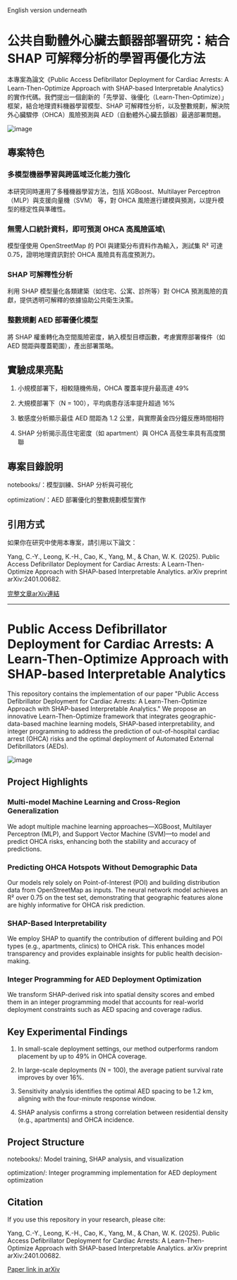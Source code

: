 English version underneath
# 公共自動體外心臟去顫器部署研究：結合 SHAP 可解釋分析的學習再優化方法
本專案為論文《Public Access Defibrillator Deployment for Cardiac Arrests: A Learn-Then-Optimize Approach with SHAP-based Interpretable Analytics》的實作代碼。我們提出一個創新的「先學習、後優化（Learn-Then-Optimize）」框架，結合地理資料機器學習模型、SHAP 可解釋性分析，以及整數規劃，解決院外心臟驟停（OHCA）風險預測與 AED（自動體外心臟去顫器）最適部署問題。


![image](https://github.com/giraffeiscute/python-ML-project-AED-deployment-optimization/blob/main/Flow%20chart.png)

## 專案特色
### 多模型機器學習與跨區域泛化能力強化
本研究同時運用了多種機器學習方法，包括 XGBoost、Multilayer Perceptron（MLP）與支援向量機（SVM） 等，對 OHCA 風險進行建模與預測，以提升模型的穩定性與準確性。

### 無需人口統計資料，即可預測 OHCA 高風險區域\
模型僅使用 OpenStreetMap 的 POI 與建築分布資料作為輸入，測試集 R² 可達 0.75，證明地理資訊對於 OHCA 風險具有高度預測力。

### SHAP 可解釋性分析
利用 SHAP 模型量化各類建築（如住宅、公寓、診所等）對 OHCA 預測風險的貢獻，提供透明可解釋的依據協助公共衛生決策。

### 整數規劃 AED 部署優化模型
將 SHAP 權重轉化為空間風險密度，納入模型目標函數，考慮實際部署條件（如 AED 間距與覆蓋範圍），產出部署策略。

## 實驗成果亮點
1. 小規模部署下，相較隨機佈局，OHCA 覆蓋率提升最高達 49%

2. 大規模部署下（N = 100），平均病患存活率提升超過 16%

3. 敏感度分析顯示最佳 AED 間距為 1.2 公里，與實際黃金四分鐘反應時間相符

4. SHAP 分析揭示高住宅密度（如 apartment）與 OHCA 高發生率具有高度關聯

## 專案目錄說明
notebooks/：模型訓練、SHAP 分析與可視化

optimization/：AED 部署優化的整數規劃模型實作

## 引用方式
如果你在研究中使用本專案，請引用以下論文：

Yang, C.-Y., Leong, K.-H., Cao, K., Yang, M., & Chan, W. K. (2025). Public Access Defibrillator Deployment for Cardiac Arrests: A Learn-Then-Optimize Approach with SHAP-based Interpretable Analytics. arXiv preprint arXiv:2401.00682.

[完整文章arXiv連結](https://arxiv.org/abs/2501.00819)


****

# Public Access Defibrillator Deployment for Cardiac Arrests: A Learn-Then-Optimize Approach with SHAP-based Interpretable Analytics
This repository contains the implementation of our paper "Public Access Defibrillator Deployment for Cardiac Arrests: A Learn-Then-Optimize Approach with SHAP-based Interpretable Analytics." We propose an innovative Learn-Then-Optimize framework that integrates geographic-data-based machine learning models, SHAP-based interpretability, and integer programming to address the prediction of out-of-hospital cardiac arrest (OHCA) risks and the optimal deployment of Automated External Defibrillators (AEDs).


![image](https://github.com/giraffeiscute/python-ML-project-AED-deployment-optimization/blob/main/Flow%20chart.png)
## Project Highlights
### Multi-model Machine Learning and Cross-Region Generalization
We adopt multiple machine learning approaches—XGBoost, Multilayer Perceptron (MLP), and Support Vector Machine (SVM)—to model and predict OHCA risks, enhancing both the stability and accuracy of predictions.

### Predicting OHCA Hotspots Without Demographic Data
Our models rely solely on Point-of-Interest (POI) and building distribution data from OpenStreetMap as inputs. The neural network model achieves an R² over 0.75 on the test set, demonstrating that geographic features alone are highly informative for OHCA risk prediction.

### SHAP-Based Interpretability
We employ SHAP to quantify the contribution of different building and POI types (e.g., apartments, clinics) to OHCA risk. This enhances model transparency and provides explainable insights for public health decision-making.

### Integer Programming for AED Deployment Optimization
We transform SHAP-derived risk into spatial density scores and embed them in an integer programming model that accounts for real-world deployment constraints such as AED spacing and coverage radius.

## Key Experimental Findings
1. In small-scale deployment settings, our method outperforms random placement by up to 49% in OHCA coverage.

2. In large-scale deployments (N = 100), the average patient survival rate improves by over 16%.

3. Sensitivity analysis identifies the optimal AED spacing to be 1.2 km, aligning with the four-minute response window.

4. SHAP analysis confirms a strong correlation between residential density (e.g., apartments) and OHCA incidence.

## Project Structure
notebooks/: Model training, SHAP analysis, and visualization

optimization/: Integer programming implementation for AED deployment optimization

## Citation
If you use this repository in your research, please cite:

Yang, C.-Y., Leong, K.-H., Cao, K., Yang, M., & Chan, W. K. (2025). Public Access Defibrillator Deployment for Cardiac Arrests: A Learn-Then-Optimize Approach with SHAP-based Interpretable Analytics. arXiv preprint arXiv:2401.00682.

[Paper link in arXiv](https://arxiv.org/abs/2501.00819)
